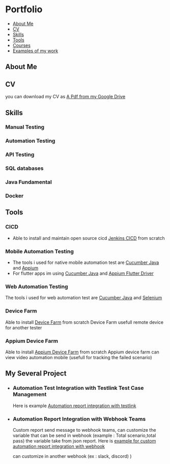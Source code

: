 # Portfolio
- [About Me](#about-me)
- [CV](#cv)
- [Skills](#skills)
- [Tools](#tools)
- [Courses](#courses)
- [Examples of my work](#examples-of-my-work)

## About Me

## CV
you can download my CV as [A Pdf from my Google Drive](https://drive.google.com/file/d/1bsaBdY8FswLqX-IjhMdTK_O4LnMipG5Z/view?usp=sharing)

## Skills
### Manual Testing
### Automation Testing
### API Testing
### SQL databases
### Java Fundamental
### Docker

## Tools
### CICD 
- Able to install and maintain open source cicd [Jenkins CICD](https://www.jenkins.io/) from scratch
  
### Mobile Automation Testing
- The tools i used for native mobile automation test are [Cucumber Java](https://cucumber.io/docs/installation/java/) and [Appium](https://appium.io/)
- For flutter apps im using [Cucumber Java](https://cucumber.io/docs/installation/java/) and [Appium Flutter Driver](https://github.com/appium/appium-flutter-driver)

### Web Automation Testing
The tools i used for web automation test are [Cucumber Java](https://cucumber.io/docs/installation/java/) and [Selenium](https://www.selenium.dev/)

### Device Farm
Able to install [Device Farm](https://devicefarm.org/) from scratch
Device Farm usefull remote device for another tester

### Appium Device Farm
Able to install [Appium Device Farm](https://github.com/AppiumTestDistribution/appium-device-farm) from scratch
Appium device farm can view video automation mobile (usefull for tracking the failed scenario)


## My Several Project
- ### Automation Test Integration with Testlink Test Case Management
  Here is example [Automation report integration with testlink]()

- ### Automation Report Integration with Webhook Teams
    Custom report send message to webhook teams, can customize the variable that can be send in webhook (example : Total scenario,total pass) the variable take from json report.
    Here is [example for custom automation report integration with webhook](https://drive.google.com/file/d/17qnGnvkxlZmgXf_tW73aV4cY-h-bVJxo/view?usp=sharing)

    can customize in another webhook (ex : slack, discord)
)
